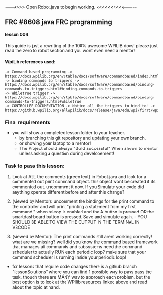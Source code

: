  --->>>> Open Robot.java to begin working. <<<<<<<<<<-----
  
  ## FRC #8608 java FRC programming
  #### lesson 004
  
  This guide is just a rewriting of the 100% awesome WPILIB docs! 
  please just read the zero to robot section and you wont even need a mentor! 

  #### WpiLib references used:
    -> Command based programming -> https://docs.wpilib.org/en/stable/docs/software/commandbased/index.html
    -> binding commands to triggers -> https://docs.wpilib.org/en/stable/docs/software/commandbased/binding-commands-to-triggers.html#binding-commands-to-triggers
    -> Whiletrue trigger ->  https://docs.wpilib.org/en/stable/docs/software/commandbased/binding-commands-to-triggers.html#whiletrue
    -> CONTROLLER DOCUMENTATION -> Notice all the triggers to bind to! -> https://github.wpilib.org/allwpilib/docs/release/java/edu/wpi/first/wpilibj2/command/button/CommandXboxController.
  
  
  ### Final requirements
  - you will show a completed lesson folder to your teacher. 
    - by branching this git repository and updating your own branch. 
    - or showing your laptop to a mentor!
    - The Project should always "Build successful" When shown to mentor unless asking a question during developement!
  
  ### Task to pass this lesson:
  
  1. Look at ALL the comments (green text) in Robot.java and look for a commented out print command object. this object wont be created if its commented out. uncomment it now. If you Simulate your code did anything operate different before and after this change?  
  
  2. (viewed by Mentor): uncomment the bindings for the print command to the controller and will print "printing a statement from my first command!" when teleop is enabled and the A button is pressed OR the smartdashboard button is pressed. Save and simulate again.
    - YOU SHOULD BE ABLE TO VIEW THE OUTPUT IN THE TERMINAL IN VSCODE
  
  3. (viewed by Mentor): The print commands still arent working correctly! what are we missing? well did you know the command based framework that manages all commands and subsystems need the command scheduler to actually RUN each periodic loop? make sure that your command scheduler is running inside your periodic loop!
  
  - for lessons that require code changes there is a github branch "lessonSolutions" where you can find 1 possible way to pass pass the task, though there are MANY 
  way to approach each problem.  but the best option is to look at the WPIlib resources linked above and read about the topic at hand.
  

